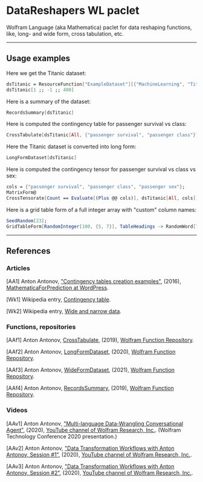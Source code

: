 # DataReshapers WL paclet

Wolfram Language (aka Mathematica) paclet for data reshaping functions, like, long- and wide form, cross tabulation, etc.

-------

## Usage examples

Here we get the Titanic dataset:

```mathematica
dsTitanic = ResourceFunction["ExampleDataset"][{"MachineLearning", "Titanic"}];
dsTitanic[1 ;; -1 ;; 400]
```

Here is a summary of the dataset:

```mathematica
RecordsSummary[dsTitanic]
```

Here is computed the contingency table for passenger survival vs class:

```mathematica
CrossTabulate[dsTitanic[All, {"passenger survival", "passenger class"}]]
```

Here the Titanic dataset is converted into long form:

```mathematica
LongFormDataset[dsTitanic]
```

Here is computed the contingency tensor for passenger survival vs class vs sex:

```mathematica
cols = {"passenger survival", "passenger class", "passenger sex"};
MatrixForm@
CrossTensorate[Count == Evaluate[(Plus @@ cols)], dsTitanic[All, cols]]
```

Here is a grid table form of a full integer array with "custom" column names:

```mathematica
SeedRandom[23];
GridTableForm[RandomInteger[100, {5, 7}], TableHeadings -> RandomWord[7]]
````

------- 


## References

### Articles

[AA1] Anton Antonov,
["Contingency tables creation examples"](https://mathematicaforprediction.wordpress.com/2016/10/04/contingency-tables-creation-examples/),
(2016),
[MathematicaForPrediction at WordPress](https://mathematicaforprediction.wordpress.com).

[Wk1] Wikipedia entry, [Contingency table](https://en.wikipedia.org/wiki/Contingency_table).

[Wk2] Wikipedia entry, [Wide and narrow data](https://en.wikipedia.org/wiki/Wide_and_narrow_data).

### Functions, repositories

[AAf1] Anton Antonov,
[CrossTabulate](https://resources.wolframcloud.com/FunctionRepository/resources/CrossTabulate),
(2019),
[Wolfram Function Repository](https://resources.wolframcloud.com/FunctionRepository).

[AAf2] Anton Antonov,
[LongFormDataset](https://resources.wolframcloud.com/FunctionRepository/resources/LongFormDataset),
(2020),
[Wolfram Function Repository](https://resources.wolframcloud.com/FunctionRepository).

[AAf3] Anton Antonov,
[WideFormDataset](https://resources.wolframcloud.com/FunctionRepository/resources/WideFormDataset),
(2021),
[Wolfram Function Repository](https://resources.wolframcloud.com/FunctionRepository).

[AAf4] Anton Antonov,
[RecordsSummary](https://resources.wolframcloud.com/FunctionRepository/resources/RecordsSummary),
(2019),
[Wolfram Function Repository](https://resources.wolframcloud.com/FunctionRepository).


### Videos

[AAv1] Anton Antonov,
["Multi-language Data-Wrangling Conversational Agent"](https://www.youtube.com/watch?v=pQk5jwoMSxs),
(2020),
[YouTube channel of Wolfram Research, Inc.](https://www.youtube.com/channel/UCJekgf6k62CQHdENWf2NgAQ).
(Wolfram Technology Conference 2020 presentation.)

[AAv2] Anton Antonov,
["Data Transformation Workflows with Anton Antonov, Session #1"](https://www.youtube.com/watch?v=iXrXMQdXOsM),
(2020),
[YouTube channel of Wolfram Research, Inc.](https://www.youtube.com/channel/UCJekgf6k62CQHdENWf2NgAQ).

[AAv3] Anton Antonov,
["Data Transformation Workflows with Anton Antonov, Session #2"](https://www.youtube.com/watch?v=DWGgFsaEOsU),
(2020),
[YouTube channel of Wolfram Research, Inc.](https://www.youtube.com/channel/UCJekgf6k62CQHdENWf2NgAQ).
